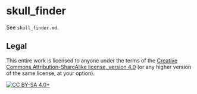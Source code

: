 # skull\_finder

See `skull_finder.md`.

## Legal

This entire work is licensed to anyone under the terms of the [Creative Commons
Attribution-ShareAlike license, version
4.0](https://creativecommons.org/licenses/by-sa/4.0/) (or any higher version of
the same license, at your option).

[![CC BY-SA 4.0+](https://i.creativecommons.org/l/by-sa/4.0/88x31.png
"CC BY-SA 4.0+")](https://creativecommons.org/licenses/by-sa/4.0/)
